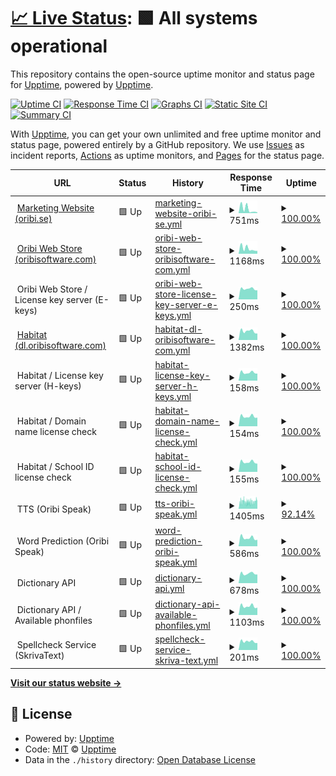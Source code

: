 # [📈 Live Status](https://upptime.github.io/upptime): <!--live status--> **🟩 All systems operational**

This repository contains the open-source uptime monitor and status page for [Upptime](https://upptime.js.org), powered by [Upptime](https://github.com/upptime/upptime).

[![Uptime CI](https://github.com/oribisoftware/upptime/workflows/Uptime%20CI/badge.svg)](https://github.com/oribisoftware/upptime/actions?query=workflow%3A%22Uptime+CI%22)
[![Response Time CI](https://github.com/oribisoftware/upptime/workflows/Response%20Time%20CI/badge.svg)](https://github.com/oribisoftware/upptime/actions?query=workflow%3A%22Response+Time+CI%22)
[![Graphs CI](https://github.com/oribisoftware/upptime/workflows/Graphs%20CI/badge.svg)](https://github.com/oribisoftware/upptime/actions?query=workflow%3A%22Graphs+CI%22)
[![Static Site CI](https://github.com/oribisoftware/upptime/workflows/Static%20Site%20CI/badge.svg)](https://github.com/oribisoftware/upptime/actions?query=workflow%3A%22Static+Site+CI%22)
[![Summary CI](https://github.com/oribisoftware/upptime/workflows/Summary%20CI/badge.svg)](https://github.com/oribisoftware/upptime/actions?query=workflow%3A%22Summary+CI%22)

With [Upptime](https://upptime.js.org), you can get your own unlimited and free uptime monitor and status page, powered entirely by a GitHub repository. We use [Issues](https://github.com/upptime/upptime/issues) as incident reports, [Actions](https://github.com/oribisoftware/upptime/actions) as uptime monitors, and [Pages](https://upptime.github.io/upptime) for the status page.

<!--start: status pages-->
<!-- This summary is generated by Upptime (https://github.com/upptime/upptime) -->
<!-- Do not edit this manually, your changes will be overwritten -->
<!-- prettier-ignore -->
| URL | Status | History | Response Time | Uptime |
| --- | ------ | ------- | ------------- | ------ |
| <img alt="" src="https://oribi.se/wp-content/uploads/2020/01/oribi-favicon.png" height="13"> [Marketing Website (oribi.se)](https://oribi.se) | 🟩 Up | [marketing-website-oribi-se.yml](https://github.com/oribisoftware/upptime/commits/HEAD/history/marketing-website-oribi-se.yml) | <details><summary><img alt="Response time graph" src="./graphs/marketing-website-oribi-se/response-time-week.png" height="20"> 751ms</summary><br><a href="https://status.oribi.se/history/marketing-website-oribi-se"><img alt="Response time 639" src="https://img.shields.io/endpoint?url=https%3A%2F%2Fraw.githubusercontent.com%2Foribisoftware%2Fupptime%2FHEAD%2Fapi%2Fmarketing-website-oribi-se%2Fresponse-time.json"></a><br><a href="https://status.oribi.se/history/marketing-website-oribi-se"><img alt="24-hour response time 141" src="https://img.shields.io/endpoint?url=https%3A%2F%2Fraw.githubusercontent.com%2Foribisoftware%2Fupptime%2FHEAD%2Fapi%2Fmarketing-website-oribi-se%2Fresponse-time-day.json"></a><br><a href="https://status.oribi.se/history/marketing-website-oribi-se"><img alt="7-day response time 751" src="https://img.shields.io/endpoint?url=https%3A%2F%2Fraw.githubusercontent.com%2Foribisoftware%2Fupptime%2FHEAD%2Fapi%2Fmarketing-website-oribi-se%2Fresponse-time-week.json"></a><br><a href="https://status.oribi.se/history/marketing-website-oribi-se"><img alt="30-day response time 639" src="https://img.shields.io/endpoint?url=https%3A%2F%2Fraw.githubusercontent.com%2Foribisoftware%2Fupptime%2FHEAD%2Fapi%2Fmarketing-website-oribi-se%2Fresponse-time-month.json"></a><br><a href="https://status.oribi.se/history/marketing-website-oribi-se"><img alt="1-year response time 639" src="https://img.shields.io/endpoint?url=https%3A%2F%2Fraw.githubusercontent.com%2Foribisoftware%2Fupptime%2FHEAD%2Fapi%2Fmarketing-website-oribi-se%2Fresponse-time-year.json"></a></details> | <details><summary><a href="https://status.oribi.se/history/marketing-website-oribi-se">100.00%</a></summary><a href="https://status.oribi.se/history/marketing-website-oribi-se"><img alt="All-time uptime 100.00%" src="https://img.shields.io/endpoint?url=https%3A%2F%2Fraw.githubusercontent.com%2Foribisoftware%2Fupptime%2FHEAD%2Fapi%2Fmarketing-website-oribi-se%2Fuptime.json"></a><br><a href="https://status.oribi.se/history/marketing-website-oribi-se"><img alt="24-hour uptime 100.00%" src="https://img.shields.io/endpoint?url=https%3A%2F%2Fraw.githubusercontent.com%2Foribisoftware%2Fupptime%2FHEAD%2Fapi%2Fmarketing-website-oribi-se%2Fuptime-day.json"></a><br><a href="https://status.oribi.se/history/marketing-website-oribi-se"><img alt="7-day uptime 100.00%" src="https://img.shields.io/endpoint?url=https%3A%2F%2Fraw.githubusercontent.com%2Foribisoftware%2Fupptime%2FHEAD%2Fapi%2Fmarketing-website-oribi-se%2Fuptime-week.json"></a><br><a href="https://status.oribi.se/history/marketing-website-oribi-se"><img alt="30-day uptime 100.00%" src="https://img.shields.io/endpoint?url=https%3A%2F%2Fraw.githubusercontent.com%2Foribisoftware%2Fupptime%2FHEAD%2Fapi%2Fmarketing-website-oribi-se%2Fuptime-month.json"></a><br><a href="https://status.oribi.se/history/marketing-website-oribi-se"><img alt="1-year uptime 100.00%" src="https://img.shields.io/endpoint?url=https%3A%2F%2Fraw.githubusercontent.com%2Foribisoftware%2Fupptime%2FHEAD%2Fapi%2Fmarketing-website-oribi-se%2Fuptime-year.json"></a></details>
| <img alt="" src="https://easydigitaldownloads.com/wp-content/uploads/2018/12/favicon-128x128.png" height="13"> [Oribi Web Store (oribisoftware.com)](https://oribisoftware.com/en) | 🟩 Up | [oribi-web-store-oribisoftware-com.yml](https://github.com/oribisoftware/upptime/commits/HEAD/history/oribi-web-store-oribisoftware-com.yml) | <details><summary><img alt="Response time graph" src="./graphs/oribi-web-store-oribisoftware-com/response-time-week.png" height="20"> 1168ms</summary><br><a href="https://status.oribi.se/history/oribi-web-store-oribisoftware-com"><img alt="Response time 1287" src="https://img.shields.io/endpoint?url=https%3A%2F%2Fraw.githubusercontent.com%2Foribisoftware%2Fupptime%2FHEAD%2Fapi%2Foribi-web-store-oribisoftware-com%2Fresponse-time.json"></a><br><a href="https://status.oribi.se/history/oribi-web-store-oribisoftware-com"><img alt="24-hour response time 639" src="https://img.shields.io/endpoint?url=https%3A%2F%2Fraw.githubusercontent.com%2Foribisoftware%2Fupptime%2FHEAD%2Fapi%2Foribi-web-store-oribisoftware-com%2Fresponse-time-day.json"></a><br><a href="https://status.oribi.se/history/oribi-web-store-oribisoftware-com"><img alt="7-day response time 1168" src="https://img.shields.io/endpoint?url=https%3A%2F%2Fraw.githubusercontent.com%2Foribisoftware%2Fupptime%2FHEAD%2Fapi%2Foribi-web-store-oribisoftware-com%2Fresponse-time-week.json"></a><br><a href="https://status.oribi.se/history/oribi-web-store-oribisoftware-com"><img alt="30-day response time 1034" src="https://img.shields.io/endpoint?url=https%3A%2F%2Fraw.githubusercontent.com%2Foribisoftware%2Fupptime%2FHEAD%2Fapi%2Foribi-web-store-oribisoftware-com%2Fresponse-time-month.json"></a><br><a href="https://status.oribi.se/history/oribi-web-store-oribisoftware-com"><img alt="1-year response time 1208" src="https://img.shields.io/endpoint?url=https%3A%2F%2Fraw.githubusercontent.com%2Foribisoftware%2Fupptime%2FHEAD%2Fapi%2Foribi-web-store-oribisoftware-com%2Fresponse-time-year.json"></a></details> | <details><summary><a href="https://status.oribi.se/history/oribi-web-store-oribisoftware-com">100.00%</a></summary><a href="https://status.oribi.se/history/oribi-web-store-oribisoftware-com"><img alt="All-time uptime 99.98%" src="https://img.shields.io/endpoint?url=https%3A%2F%2Fraw.githubusercontent.com%2Foribisoftware%2Fupptime%2FHEAD%2Fapi%2Foribi-web-store-oribisoftware-com%2Fuptime.json"></a><br><a href="https://status.oribi.se/history/oribi-web-store-oribisoftware-com"><img alt="24-hour uptime 100.00%" src="https://img.shields.io/endpoint?url=https%3A%2F%2Fraw.githubusercontent.com%2Foribisoftware%2Fupptime%2FHEAD%2Fapi%2Foribi-web-store-oribisoftware-com%2Fuptime-day.json"></a><br><a href="https://status.oribi.se/history/oribi-web-store-oribisoftware-com"><img alt="7-day uptime 100.00%" src="https://img.shields.io/endpoint?url=https%3A%2F%2Fraw.githubusercontent.com%2Foribisoftware%2Fupptime%2FHEAD%2Fapi%2Foribi-web-store-oribisoftware-com%2Fuptime-week.json"></a><br><a href="https://status.oribi.se/history/oribi-web-store-oribisoftware-com"><img alt="30-day uptime 100.00%" src="https://img.shields.io/endpoint?url=https%3A%2F%2Fraw.githubusercontent.com%2Foribisoftware%2Fupptime%2FHEAD%2Fapi%2Foribi-web-store-oribisoftware-com%2Fuptime-month.json"></a><br><a href="https://status.oribi.se/history/oribi-web-store-oribisoftware-com"><img alt="1-year uptime 99.99%" src="https://img.shields.io/endpoint?url=https%3A%2F%2Fraw.githubusercontent.com%2Foribisoftware%2Fupptime%2FHEAD%2Fapi%2Foribi-web-store-oribisoftware-com%2Fuptime-year.json"></a></details>
| <img alt="" src="https://easydigitaldownloads.com/wp-content/uploads/2018/12/favicon-128x128.png" height="13"> Oribi Web Store / License key server (E-keys) | 🟩 Up | [oribi-web-store-license-key-server-e-keys.yml](https://github.com/oribisoftware/upptime/commits/HEAD/history/oribi-web-store-license-key-server-e-keys.yml) | <details><summary><img alt="Response time graph" src="./graphs/oribi-web-store-license-key-server-e-keys/response-time-week.png" height="20"> 250ms</summary><br><a href="https://status.oribi.se/history/oribi-web-store-license-key-server-e-keys"><img alt="Response time 248" src="https://img.shields.io/endpoint?url=https%3A%2F%2Fraw.githubusercontent.com%2Foribisoftware%2Fupptime%2FHEAD%2Fapi%2Foribi-web-store-license-key-server-e-keys%2Fresponse-time.json"></a><br><a href="https://status.oribi.se/history/oribi-web-store-license-key-server-e-keys"><img alt="24-hour response time 215" src="https://img.shields.io/endpoint?url=https%3A%2F%2Fraw.githubusercontent.com%2Foribisoftware%2Fupptime%2FHEAD%2Fapi%2Foribi-web-store-license-key-server-e-keys%2Fresponse-time-day.json"></a><br><a href="https://status.oribi.se/history/oribi-web-store-license-key-server-e-keys"><img alt="7-day response time 250" src="https://img.shields.io/endpoint?url=https%3A%2F%2Fraw.githubusercontent.com%2Foribisoftware%2Fupptime%2FHEAD%2Fapi%2Foribi-web-store-license-key-server-e-keys%2Fresponse-time-week.json"></a><br><a href="https://status.oribi.se/history/oribi-web-store-license-key-server-e-keys"><img alt="30-day response time 248" src="https://img.shields.io/endpoint?url=https%3A%2F%2Fraw.githubusercontent.com%2Foribisoftware%2Fupptime%2FHEAD%2Fapi%2Foribi-web-store-license-key-server-e-keys%2Fresponse-time-month.json"></a><br><a href="https://status.oribi.se/history/oribi-web-store-license-key-server-e-keys"><img alt="1-year response time 248" src="https://img.shields.io/endpoint?url=https%3A%2F%2Fraw.githubusercontent.com%2Foribisoftware%2Fupptime%2FHEAD%2Fapi%2Foribi-web-store-license-key-server-e-keys%2Fresponse-time-year.json"></a></details> | <details><summary><a href="https://status.oribi.se/history/oribi-web-store-license-key-server-e-keys">100.00%</a></summary><a href="https://status.oribi.se/history/oribi-web-store-license-key-server-e-keys"><img alt="All-time uptime 100.00%" src="https://img.shields.io/endpoint?url=https%3A%2F%2Fraw.githubusercontent.com%2Foribisoftware%2Fupptime%2FHEAD%2Fapi%2Foribi-web-store-license-key-server-e-keys%2Fuptime.json"></a><br><a href="https://status.oribi.se/history/oribi-web-store-license-key-server-e-keys"><img alt="24-hour uptime 100.00%" src="https://img.shields.io/endpoint?url=https%3A%2F%2Fraw.githubusercontent.com%2Foribisoftware%2Fupptime%2FHEAD%2Fapi%2Foribi-web-store-license-key-server-e-keys%2Fuptime-day.json"></a><br><a href="https://status.oribi.se/history/oribi-web-store-license-key-server-e-keys"><img alt="7-day uptime 100.00%" src="https://img.shields.io/endpoint?url=https%3A%2F%2Fraw.githubusercontent.com%2Foribisoftware%2Fupptime%2FHEAD%2Fapi%2Foribi-web-store-license-key-server-e-keys%2Fuptime-week.json"></a><br><a href="https://status.oribi.se/history/oribi-web-store-license-key-server-e-keys"><img alt="30-day uptime 100.00%" src="https://img.shields.io/endpoint?url=https%3A%2F%2Fraw.githubusercontent.com%2Foribisoftware%2Fupptime%2FHEAD%2Fapi%2Foribi-web-store-license-key-server-e-keys%2Fuptime-month.json"></a><br><a href="https://status.oribi.se/history/oribi-web-store-license-key-server-e-keys"><img alt="1-year uptime 100.00%" src="https://img.shields.io/endpoint?url=https%3A%2F%2Fraw.githubusercontent.com%2Foribisoftware%2Fupptime%2FHEAD%2Fapi%2Foribi-web-store-license-key-server-e-keys%2Fuptime-year.json"></a></details>
| <img alt="" src="https://oribi.se/wp-content/uploads/2020/01/oribi-favicon.png" height="13"> [Habitat (dl.oribisoftware.com)](https://dl.oribisoftware.com) | 🟩 Up | [habitat-dl-oribisoftware-com.yml](https://github.com/oribisoftware/upptime/commits/HEAD/history/habitat-dl-oribisoftware-com.yml) | <details><summary><img alt="Response time graph" src="./graphs/habitat-dl-oribisoftware-com/response-time-week.png" height="20"> 1382ms</summary><br><a href="https://status.oribi.se/history/habitat-dl-oribisoftware-com"><img alt="Response time 1264" src="https://img.shields.io/endpoint?url=https%3A%2F%2Fraw.githubusercontent.com%2Foribisoftware%2Fupptime%2FHEAD%2Fapi%2Fhabitat-dl-oribisoftware-com%2Fresponse-time.json"></a><br><a href="https://status.oribi.se/history/habitat-dl-oribisoftware-com"><img alt="24-hour response time 1016" src="https://img.shields.io/endpoint?url=https%3A%2F%2Fraw.githubusercontent.com%2Foribisoftware%2Fupptime%2FHEAD%2Fapi%2Fhabitat-dl-oribisoftware-com%2Fresponse-time-day.json"></a><br><a href="https://status.oribi.se/history/habitat-dl-oribisoftware-com"><img alt="7-day response time 1382" src="https://img.shields.io/endpoint?url=https%3A%2F%2Fraw.githubusercontent.com%2Foribisoftware%2Fupptime%2FHEAD%2Fapi%2Fhabitat-dl-oribisoftware-com%2Fresponse-time-week.json"></a><br><a href="https://status.oribi.se/history/habitat-dl-oribisoftware-com"><img alt="30-day response time 1404" src="https://img.shields.io/endpoint?url=https%3A%2F%2Fraw.githubusercontent.com%2Foribisoftware%2Fupptime%2FHEAD%2Fapi%2Fhabitat-dl-oribisoftware-com%2Fresponse-time-month.json"></a><br><a href="https://status.oribi.se/history/habitat-dl-oribisoftware-com"><img alt="1-year response time 1376" src="https://img.shields.io/endpoint?url=https%3A%2F%2Fraw.githubusercontent.com%2Foribisoftware%2Fupptime%2FHEAD%2Fapi%2Fhabitat-dl-oribisoftware-com%2Fresponse-time-year.json"></a></details> | <details><summary><a href="https://status.oribi.se/history/habitat-dl-oribisoftware-com">100.00%</a></summary><a href="https://status.oribi.se/history/habitat-dl-oribisoftware-com"><img alt="All-time uptime 99.98%" src="https://img.shields.io/endpoint?url=https%3A%2F%2Fraw.githubusercontent.com%2Foribisoftware%2Fupptime%2FHEAD%2Fapi%2Fhabitat-dl-oribisoftware-com%2Fuptime.json"></a><br><a href="https://status.oribi.se/history/habitat-dl-oribisoftware-com"><img alt="24-hour uptime 100.00%" src="https://img.shields.io/endpoint?url=https%3A%2F%2Fraw.githubusercontent.com%2Foribisoftware%2Fupptime%2FHEAD%2Fapi%2Fhabitat-dl-oribisoftware-com%2Fuptime-day.json"></a><br><a href="https://status.oribi.se/history/habitat-dl-oribisoftware-com"><img alt="7-day uptime 100.00%" src="https://img.shields.io/endpoint?url=https%3A%2F%2Fraw.githubusercontent.com%2Foribisoftware%2Fupptime%2FHEAD%2Fapi%2Fhabitat-dl-oribisoftware-com%2Fuptime-week.json"></a><br><a href="https://status.oribi.se/history/habitat-dl-oribisoftware-com"><img alt="30-day uptime 100.00%" src="https://img.shields.io/endpoint?url=https%3A%2F%2Fraw.githubusercontent.com%2Foribisoftware%2Fupptime%2FHEAD%2Fapi%2Fhabitat-dl-oribisoftware-com%2Fuptime-month.json"></a><br><a href="https://status.oribi.se/history/habitat-dl-oribisoftware-com"><img alt="1-year uptime 99.99%" src="https://img.shields.io/endpoint?url=https%3A%2F%2Fraw.githubusercontent.com%2Foribisoftware%2Fupptime%2FHEAD%2Fapi%2Fhabitat-dl-oribisoftware-com%2Fuptime-year.json"></a></details>
| <img alt="" src="https://oribi.se/wp-content/uploads/2020/01/oribi-favicon.png" height="13"> Habitat / License key server (H-keys) | 🟩 Up | [habitat-license-key-server-h-keys.yml](https://github.com/oribisoftware/upptime/commits/HEAD/history/habitat-license-key-server-h-keys.yml) | <details><summary><img alt="Response time graph" src="./graphs/habitat-license-key-server-h-keys/response-time-week.png" height="20"> 158ms</summary><br><a href="https://status.oribi.se/history/habitat-license-key-server-h-keys"><img alt="Response time 156" src="https://img.shields.io/endpoint?url=https%3A%2F%2Fraw.githubusercontent.com%2Foribisoftware%2Fupptime%2FHEAD%2Fapi%2Fhabitat-license-key-server-h-keys%2Fresponse-time.json"></a><br><a href="https://status.oribi.se/history/habitat-license-key-server-h-keys"><img alt="24-hour response time 139" src="https://img.shields.io/endpoint?url=https%3A%2F%2Fraw.githubusercontent.com%2Foribisoftware%2Fupptime%2FHEAD%2Fapi%2Fhabitat-license-key-server-h-keys%2Fresponse-time-day.json"></a><br><a href="https://status.oribi.se/history/habitat-license-key-server-h-keys"><img alt="7-day response time 158" src="https://img.shields.io/endpoint?url=https%3A%2F%2Fraw.githubusercontent.com%2Foribisoftware%2Fupptime%2FHEAD%2Fapi%2Fhabitat-license-key-server-h-keys%2Fresponse-time-week.json"></a><br><a href="https://status.oribi.se/history/habitat-license-key-server-h-keys"><img alt="30-day response time 156" src="https://img.shields.io/endpoint?url=https%3A%2F%2Fraw.githubusercontent.com%2Foribisoftware%2Fupptime%2FHEAD%2Fapi%2Fhabitat-license-key-server-h-keys%2Fresponse-time-month.json"></a><br><a href="https://status.oribi.se/history/habitat-license-key-server-h-keys"><img alt="1-year response time 156" src="https://img.shields.io/endpoint?url=https%3A%2F%2Fraw.githubusercontent.com%2Foribisoftware%2Fupptime%2FHEAD%2Fapi%2Fhabitat-license-key-server-h-keys%2Fresponse-time-year.json"></a></details> | <details><summary><a href="https://status.oribi.se/history/habitat-license-key-server-h-keys">100.00%</a></summary><a href="https://status.oribi.se/history/habitat-license-key-server-h-keys"><img alt="All-time uptime 100.00%" src="https://img.shields.io/endpoint?url=https%3A%2F%2Fraw.githubusercontent.com%2Foribisoftware%2Fupptime%2FHEAD%2Fapi%2Fhabitat-license-key-server-h-keys%2Fuptime.json"></a><br><a href="https://status.oribi.se/history/habitat-license-key-server-h-keys"><img alt="24-hour uptime 100.00%" src="https://img.shields.io/endpoint?url=https%3A%2F%2Fraw.githubusercontent.com%2Foribisoftware%2Fupptime%2FHEAD%2Fapi%2Fhabitat-license-key-server-h-keys%2Fuptime-day.json"></a><br><a href="https://status.oribi.se/history/habitat-license-key-server-h-keys"><img alt="7-day uptime 100.00%" src="https://img.shields.io/endpoint?url=https%3A%2F%2Fraw.githubusercontent.com%2Foribisoftware%2Fupptime%2FHEAD%2Fapi%2Fhabitat-license-key-server-h-keys%2Fuptime-week.json"></a><br><a href="https://status.oribi.se/history/habitat-license-key-server-h-keys"><img alt="30-day uptime 100.00%" src="https://img.shields.io/endpoint?url=https%3A%2F%2Fraw.githubusercontent.com%2Foribisoftware%2Fupptime%2FHEAD%2Fapi%2Fhabitat-license-key-server-h-keys%2Fuptime-month.json"></a><br><a href="https://status.oribi.se/history/habitat-license-key-server-h-keys"><img alt="1-year uptime 100.00%" src="https://img.shields.io/endpoint?url=https%3A%2F%2Fraw.githubusercontent.com%2Foribisoftware%2Fupptime%2FHEAD%2Fapi%2Fhabitat-license-key-server-h-keys%2Fuptime-year.json"></a></details>
| <img alt="" src="https://oribi.se/wp-content/uploads/2020/01/oribi-favicon.png" height="13"> Habitat / Domain name license check | 🟩 Up | [habitat-domain-name-license-check.yml](https://github.com/oribisoftware/upptime/commits/HEAD/history/habitat-domain-name-license-check.yml) | <details><summary><img alt="Response time graph" src="./graphs/habitat-domain-name-license-check/response-time-week.png" height="20"> 154ms</summary><br><a href="https://status.oribi.se/history/habitat-domain-name-license-check"><img alt="Response time 153" src="https://img.shields.io/endpoint?url=https%3A%2F%2Fraw.githubusercontent.com%2Foribisoftware%2Fupptime%2FHEAD%2Fapi%2Fhabitat-domain-name-license-check%2Fresponse-time.json"></a><br><a href="https://status.oribi.se/history/habitat-domain-name-license-check"><img alt="24-hour response time 136" src="https://img.shields.io/endpoint?url=https%3A%2F%2Fraw.githubusercontent.com%2Foribisoftware%2Fupptime%2FHEAD%2Fapi%2Fhabitat-domain-name-license-check%2Fresponse-time-day.json"></a><br><a href="https://status.oribi.se/history/habitat-domain-name-license-check"><img alt="7-day response time 154" src="https://img.shields.io/endpoint?url=https%3A%2F%2Fraw.githubusercontent.com%2Foribisoftware%2Fupptime%2FHEAD%2Fapi%2Fhabitat-domain-name-license-check%2Fresponse-time-week.json"></a><br><a href="https://status.oribi.se/history/habitat-domain-name-license-check"><img alt="30-day response time 153" src="https://img.shields.io/endpoint?url=https%3A%2F%2Fraw.githubusercontent.com%2Foribisoftware%2Fupptime%2FHEAD%2Fapi%2Fhabitat-domain-name-license-check%2Fresponse-time-month.json"></a><br><a href="https://status.oribi.se/history/habitat-domain-name-license-check"><img alt="1-year response time 153" src="https://img.shields.io/endpoint?url=https%3A%2F%2Fraw.githubusercontent.com%2Foribisoftware%2Fupptime%2FHEAD%2Fapi%2Fhabitat-domain-name-license-check%2Fresponse-time-year.json"></a></details> | <details><summary><a href="https://status.oribi.se/history/habitat-domain-name-license-check">100.00%</a></summary><a href="https://status.oribi.se/history/habitat-domain-name-license-check"><img alt="All-time uptime 100.00%" src="https://img.shields.io/endpoint?url=https%3A%2F%2Fraw.githubusercontent.com%2Foribisoftware%2Fupptime%2FHEAD%2Fapi%2Fhabitat-domain-name-license-check%2Fuptime.json"></a><br><a href="https://status.oribi.se/history/habitat-domain-name-license-check"><img alt="24-hour uptime 100.00%" src="https://img.shields.io/endpoint?url=https%3A%2F%2Fraw.githubusercontent.com%2Foribisoftware%2Fupptime%2FHEAD%2Fapi%2Fhabitat-domain-name-license-check%2Fuptime-day.json"></a><br><a href="https://status.oribi.se/history/habitat-domain-name-license-check"><img alt="7-day uptime 100.00%" src="https://img.shields.io/endpoint?url=https%3A%2F%2Fraw.githubusercontent.com%2Foribisoftware%2Fupptime%2FHEAD%2Fapi%2Fhabitat-domain-name-license-check%2Fuptime-week.json"></a><br><a href="https://status.oribi.se/history/habitat-domain-name-license-check"><img alt="30-day uptime 100.00%" src="https://img.shields.io/endpoint?url=https%3A%2F%2Fraw.githubusercontent.com%2Foribisoftware%2Fupptime%2FHEAD%2Fapi%2Fhabitat-domain-name-license-check%2Fuptime-month.json"></a><br><a href="https://status.oribi.se/history/habitat-domain-name-license-check"><img alt="1-year uptime 100.00%" src="https://img.shields.io/endpoint?url=https%3A%2F%2Fraw.githubusercontent.com%2Foribisoftware%2Fupptime%2FHEAD%2Fapi%2Fhabitat-domain-name-license-check%2Fuptime-year.json"></a></details>
| <img alt="" src="https://oribi.se/wp-content/uploads/2020/01/oribi-favicon.png" height="13"> Habitat / School ID license check | 🟩 Up | [habitat-school-id-license-check.yml](https://github.com/oribisoftware/upptime/commits/HEAD/history/habitat-school-id-license-check.yml) | <details><summary><img alt="Response time graph" src="./graphs/habitat-school-id-license-check/response-time-week.png" height="20"> 155ms</summary><br><a href="https://status.oribi.se/history/habitat-school-id-license-check"><img alt="Response time 155" src="https://img.shields.io/endpoint?url=https%3A%2F%2Fraw.githubusercontent.com%2Foribisoftware%2Fupptime%2FHEAD%2Fapi%2Fhabitat-school-id-license-check%2Fresponse-time.json"></a><br><a href="https://status.oribi.se/history/habitat-school-id-license-check"><img alt="24-hour response time 128" src="https://img.shields.io/endpoint?url=https%3A%2F%2Fraw.githubusercontent.com%2Foribisoftware%2Fupptime%2FHEAD%2Fapi%2Fhabitat-school-id-license-check%2Fresponse-time-day.json"></a><br><a href="https://status.oribi.se/history/habitat-school-id-license-check"><img alt="7-day response time 155" src="https://img.shields.io/endpoint?url=https%3A%2F%2Fraw.githubusercontent.com%2Foribisoftware%2Fupptime%2FHEAD%2Fapi%2Fhabitat-school-id-license-check%2Fresponse-time-week.json"></a><br><a href="https://status.oribi.se/history/habitat-school-id-license-check"><img alt="30-day response time 155" src="https://img.shields.io/endpoint?url=https%3A%2F%2Fraw.githubusercontent.com%2Foribisoftware%2Fupptime%2FHEAD%2Fapi%2Fhabitat-school-id-license-check%2Fresponse-time-month.json"></a><br><a href="https://status.oribi.se/history/habitat-school-id-license-check"><img alt="1-year response time 155" src="https://img.shields.io/endpoint?url=https%3A%2F%2Fraw.githubusercontent.com%2Foribisoftware%2Fupptime%2FHEAD%2Fapi%2Fhabitat-school-id-license-check%2Fresponse-time-year.json"></a></details> | <details><summary><a href="https://status.oribi.se/history/habitat-school-id-license-check">100.00%</a></summary><a href="https://status.oribi.se/history/habitat-school-id-license-check"><img alt="All-time uptime 100.00%" src="https://img.shields.io/endpoint?url=https%3A%2F%2Fraw.githubusercontent.com%2Foribisoftware%2Fupptime%2FHEAD%2Fapi%2Fhabitat-school-id-license-check%2Fuptime.json"></a><br><a href="https://status.oribi.se/history/habitat-school-id-license-check"><img alt="24-hour uptime 100.00%" src="https://img.shields.io/endpoint?url=https%3A%2F%2Fraw.githubusercontent.com%2Foribisoftware%2Fupptime%2FHEAD%2Fapi%2Fhabitat-school-id-license-check%2Fuptime-day.json"></a><br><a href="https://status.oribi.se/history/habitat-school-id-license-check"><img alt="7-day uptime 100.00%" src="https://img.shields.io/endpoint?url=https%3A%2F%2Fraw.githubusercontent.com%2Foribisoftware%2Fupptime%2FHEAD%2Fapi%2Fhabitat-school-id-license-check%2Fuptime-week.json"></a><br><a href="https://status.oribi.se/history/habitat-school-id-license-check"><img alt="30-day uptime 100.00%" src="https://img.shields.io/endpoint?url=https%3A%2F%2Fraw.githubusercontent.com%2Foribisoftware%2Fupptime%2FHEAD%2Fapi%2Fhabitat-school-id-license-check%2Fuptime-month.json"></a><br><a href="https://status.oribi.se/history/habitat-school-id-license-check"><img alt="1-year uptime 100.00%" src="https://img.shields.io/endpoint?url=https%3A%2F%2Fraw.githubusercontent.com%2Foribisoftware%2Fupptime%2FHEAD%2Fapi%2Fhabitat-school-id-license-check%2Fuptime-year.json"></a></details>
| <img alt="" src="https://dev--oribi-speak-light.netlify.app/favicon.ico" height="13"> TTS (Oribi Speak) | 🟩 Up | [tts-oribi-speak.yml](https://github.com/oribisoftware/upptime/commits/HEAD/history/tts-oribi-speak.yml) | <details><summary><img alt="Response time graph" src="./graphs/tts-oribi-speak/response-time-week.png" height="20"> 1405ms</summary><br><a href="https://status.oribi.se/history/tts-oribi-speak"><img alt="Response time 1363" src="https://img.shields.io/endpoint?url=https%3A%2F%2Fraw.githubusercontent.com%2Foribisoftware%2Fupptime%2FHEAD%2Fapi%2Ftts-oribi-speak%2Fresponse-time.json"></a><br><a href="https://status.oribi.se/history/tts-oribi-speak"><img alt="24-hour response time 1313" src="https://img.shields.io/endpoint?url=https%3A%2F%2Fraw.githubusercontent.com%2Foribisoftware%2Fupptime%2FHEAD%2Fapi%2Ftts-oribi-speak%2Fresponse-time-day.json"></a><br><a href="https://status.oribi.se/history/tts-oribi-speak"><img alt="7-day response time 1405" src="https://img.shields.io/endpoint?url=https%3A%2F%2Fraw.githubusercontent.com%2Foribisoftware%2Fupptime%2FHEAD%2Fapi%2Ftts-oribi-speak%2Fresponse-time-week.json"></a><br><a href="https://status.oribi.se/history/tts-oribi-speak"><img alt="30-day response time 1363" src="https://img.shields.io/endpoint?url=https%3A%2F%2Fraw.githubusercontent.com%2Foribisoftware%2Fupptime%2FHEAD%2Fapi%2Ftts-oribi-speak%2Fresponse-time-month.json"></a><br><a href="https://status.oribi.se/history/tts-oribi-speak"><img alt="1-year response time 1363" src="https://img.shields.io/endpoint?url=https%3A%2F%2Fraw.githubusercontent.com%2Foribisoftware%2Fupptime%2FHEAD%2Fapi%2Ftts-oribi-speak%2Fresponse-time-year.json"></a></details> | <details><summary><a href="https://status.oribi.se/history/tts-oribi-speak">92.14%</a></summary><a href="https://status.oribi.se/history/tts-oribi-speak"><img alt="All-time uptime 92.42%" src="https://img.shields.io/endpoint?url=https%3A%2F%2Fraw.githubusercontent.com%2Foribisoftware%2Fupptime%2FHEAD%2Fapi%2Ftts-oribi-speak%2Fuptime.json"></a><br><a href="https://status.oribi.se/history/tts-oribi-speak"><img alt="24-hour uptime 85.61%" src="https://img.shields.io/endpoint?url=https%3A%2F%2Fraw.githubusercontent.com%2Foribisoftware%2Fupptime%2FHEAD%2Fapi%2Ftts-oribi-speak%2Fuptime-day.json"></a><br><a href="https://status.oribi.se/history/tts-oribi-speak"><img alt="7-day uptime 92.14%" src="https://img.shields.io/endpoint?url=https%3A%2F%2Fraw.githubusercontent.com%2Foribisoftware%2Fupptime%2FHEAD%2Fapi%2Ftts-oribi-speak%2Fuptime-week.json"></a><br><a href="https://status.oribi.se/history/tts-oribi-speak"><img alt="30-day uptime 92.42%" src="https://img.shields.io/endpoint?url=https%3A%2F%2Fraw.githubusercontent.com%2Foribisoftware%2Fupptime%2FHEAD%2Fapi%2Ftts-oribi-speak%2Fuptime-month.json"></a><br><a href="https://status.oribi.se/history/tts-oribi-speak"><img alt="1-year uptime 92.42%" src="https://img.shields.io/endpoint?url=https%3A%2F%2Fraw.githubusercontent.com%2Foribisoftware%2Fupptime%2FHEAD%2Fapi%2Ftts-oribi-speak%2Fuptime-year.json"></a></details>
| <img alt="" src="https://oribi-speak-light.netlify.app/favicon.ico" height="13"> Word Prediction (Oribi Speak) | 🟩 Up | [word-prediction-oribi-speak.yml](https://github.com/oribisoftware/upptime/commits/HEAD/history/word-prediction-oribi-speak.yml) | <details><summary><img alt="Response time graph" src="./graphs/word-prediction-oribi-speak/response-time-week.png" height="20"> 586ms</summary><br><a href="https://status.oribi.se/history/word-prediction-oribi-speak"><img alt="Response time 574" src="https://img.shields.io/endpoint?url=https%3A%2F%2Fraw.githubusercontent.com%2Foribisoftware%2Fupptime%2FHEAD%2Fapi%2Fword-prediction-oribi-speak%2Fresponse-time.json"></a><br><a href="https://status.oribi.se/history/word-prediction-oribi-speak"><img alt="24-hour response time 454" src="https://img.shields.io/endpoint?url=https%3A%2F%2Fraw.githubusercontent.com%2Foribisoftware%2Fupptime%2FHEAD%2Fapi%2Fword-prediction-oribi-speak%2Fresponse-time-day.json"></a><br><a href="https://status.oribi.se/history/word-prediction-oribi-speak"><img alt="7-day response time 586" src="https://img.shields.io/endpoint?url=https%3A%2F%2Fraw.githubusercontent.com%2Foribisoftware%2Fupptime%2FHEAD%2Fapi%2Fword-prediction-oribi-speak%2Fresponse-time-week.json"></a><br><a href="https://status.oribi.se/history/word-prediction-oribi-speak"><img alt="30-day response time 574" src="https://img.shields.io/endpoint?url=https%3A%2F%2Fraw.githubusercontent.com%2Foribisoftware%2Fupptime%2FHEAD%2Fapi%2Fword-prediction-oribi-speak%2Fresponse-time-month.json"></a><br><a href="https://status.oribi.se/history/word-prediction-oribi-speak"><img alt="1-year response time 574" src="https://img.shields.io/endpoint?url=https%3A%2F%2Fraw.githubusercontent.com%2Foribisoftware%2Fupptime%2FHEAD%2Fapi%2Fword-prediction-oribi-speak%2Fresponse-time-year.json"></a></details> | <details><summary><a href="https://status.oribi.se/history/word-prediction-oribi-speak">100.00%</a></summary><a href="https://status.oribi.se/history/word-prediction-oribi-speak"><img alt="All-time uptime 100.00%" src="https://img.shields.io/endpoint?url=https%3A%2F%2Fraw.githubusercontent.com%2Foribisoftware%2Fupptime%2FHEAD%2Fapi%2Fword-prediction-oribi-speak%2Fuptime.json"></a><br><a href="https://status.oribi.se/history/word-prediction-oribi-speak"><img alt="24-hour uptime 100.00%" src="https://img.shields.io/endpoint?url=https%3A%2F%2Fraw.githubusercontent.com%2Foribisoftware%2Fupptime%2FHEAD%2Fapi%2Fword-prediction-oribi-speak%2Fuptime-day.json"></a><br><a href="https://status.oribi.se/history/word-prediction-oribi-speak"><img alt="7-day uptime 100.00%" src="https://img.shields.io/endpoint?url=https%3A%2F%2Fraw.githubusercontent.com%2Foribisoftware%2Fupptime%2FHEAD%2Fapi%2Fword-prediction-oribi-speak%2Fuptime-week.json"></a><br><a href="https://status.oribi.se/history/word-prediction-oribi-speak"><img alt="30-day uptime 100.00%" src="https://img.shields.io/endpoint?url=https%3A%2F%2Fraw.githubusercontent.com%2Foribisoftware%2Fupptime%2FHEAD%2Fapi%2Fword-prediction-oribi-speak%2Fuptime-month.json"></a><br><a href="https://status.oribi.se/history/word-prediction-oribi-speak"><img alt="1-year uptime 100.00%" src="https://img.shields.io/endpoint?url=https%3A%2F%2Fraw.githubusercontent.com%2Foribisoftware%2Fupptime%2FHEAD%2Fapi%2Fword-prediction-oribi-speak%2Fuptime-year.json"></a></details>
| <img alt="" src="https://orilex.netlify.app/favicon.ico" height="13"> Dictionary API | 🟩 Up | [dictionary-api.yml](https://github.com/oribisoftware/upptime/commits/HEAD/history/dictionary-api.yml) | <details><summary><img alt="Response time graph" src="./graphs/dictionary-api/response-time-week.png" height="20"> 678ms</summary><br><a href="https://status.oribi.se/history/dictionary-api"><img alt="Response time 669" src="https://img.shields.io/endpoint?url=https%3A%2F%2Fraw.githubusercontent.com%2Foribisoftware%2Fupptime%2FHEAD%2Fapi%2Fdictionary-api%2Fresponse-time.json"></a><br><a href="https://status.oribi.se/history/dictionary-api"><img alt="24-hour response time 610" src="https://img.shields.io/endpoint?url=https%3A%2F%2Fraw.githubusercontent.com%2Foribisoftware%2Fupptime%2FHEAD%2Fapi%2Fdictionary-api%2Fresponse-time-day.json"></a><br><a href="https://status.oribi.se/history/dictionary-api"><img alt="7-day response time 678" src="https://img.shields.io/endpoint?url=https%3A%2F%2Fraw.githubusercontent.com%2Foribisoftware%2Fupptime%2FHEAD%2Fapi%2Fdictionary-api%2Fresponse-time-week.json"></a><br><a href="https://status.oribi.se/history/dictionary-api"><img alt="30-day response time 669" src="https://img.shields.io/endpoint?url=https%3A%2F%2Fraw.githubusercontent.com%2Foribisoftware%2Fupptime%2FHEAD%2Fapi%2Fdictionary-api%2Fresponse-time-month.json"></a><br><a href="https://status.oribi.se/history/dictionary-api"><img alt="1-year response time 669" src="https://img.shields.io/endpoint?url=https%3A%2F%2Fraw.githubusercontent.com%2Foribisoftware%2Fupptime%2FHEAD%2Fapi%2Fdictionary-api%2Fresponse-time-year.json"></a></details> | <details><summary><a href="https://status.oribi.se/history/dictionary-api">100.00%</a></summary><a href="https://status.oribi.se/history/dictionary-api"><img alt="All-time uptime 100.00%" src="https://img.shields.io/endpoint?url=https%3A%2F%2Fraw.githubusercontent.com%2Foribisoftware%2Fupptime%2FHEAD%2Fapi%2Fdictionary-api%2Fuptime.json"></a><br><a href="https://status.oribi.se/history/dictionary-api"><img alt="24-hour uptime 100.00%" src="https://img.shields.io/endpoint?url=https%3A%2F%2Fraw.githubusercontent.com%2Foribisoftware%2Fupptime%2FHEAD%2Fapi%2Fdictionary-api%2Fuptime-day.json"></a><br><a href="https://status.oribi.se/history/dictionary-api"><img alt="7-day uptime 100.00%" src="https://img.shields.io/endpoint?url=https%3A%2F%2Fraw.githubusercontent.com%2Foribisoftware%2Fupptime%2FHEAD%2Fapi%2Fdictionary-api%2Fuptime-week.json"></a><br><a href="https://status.oribi.se/history/dictionary-api"><img alt="30-day uptime 100.00%" src="https://img.shields.io/endpoint?url=https%3A%2F%2Fraw.githubusercontent.com%2Foribisoftware%2Fupptime%2FHEAD%2Fapi%2Fdictionary-api%2Fuptime-month.json"></a><br><a href="https://status.oribi.se/history/dictionary-api"><img alt="1-year uptime 100.00%" src="https://img.shields.io/endpoint?url=https%3A%2F%2Fraw.githubusercontent.com%2Foribisoftware%2Fupptime%2FHEAD%2Fapi%2Fdictionary-api%2Fuptime-year.json"></a></details>
| <img alt="" src="https://orilex.netlify.app/favicon.ico" height="13"> Dictionary API / Available phonfiles | 🟩 Up | [dictionary-api-available-phonfiles.yml](https://github.com/oribisoftware/upptime/commits/HEAD/history/dictionary-api-available-phonfiles.yml) | <details><summary><img alt="Response time graph" src="./graphs/dictionary-api-available-phonfiles/response-time-week.png" height="20"> 1103ms</summary><br><a href="https://status.oribi.se/history/dictionary-api-available-phonfiles"><img alt="Response time 1113" src="https://img.shields.io/endpoint?url=https%3A%2F%2Fraw.githubusercontent.com%2Foribisoftware%2Fupptime%2FHEAD%2Fapi%2Fdictionary-api-available-phonfiles%2Fresponse-time.json"></a><br><a href="https://status.oribi.se/history/dictionary-api-available-phonfiles"><img alt="24-hour response time 926" src="https://img.shields.io/endpoint?url=https%3A%2F%2Fraw.githubusercontent.com%2Foribisoftware%2Fupptime%2FHEAD%2Fapi%2Fdictionary-api-available-phonfiles%2Fresponse-time-day.json"></a><br><a href="https://status.oribi.se/history/dictionary-api-available-phonfiles"><img alt="7-day response time 1103" src="https://img.shields.io/endpoint?url=https%3A%2F%2Fraw.githubusercontent.com%2Foribisoftware%2Fupptime%2FHEAD%2Fapi%2Fdictionary-api-available-phonfiles%2Fresponse-time-week.json"></a><br><a href="https://status.oribi.se/history/dictionary-api-available-phonfiles"><img alt="30-day response time 1113" src="https://img.shields.io/endpoint?url=https%3A%2F%2Fraw.githubusercontent.com%2Foribisoftware%2Fupptime%2FHEAD%2Fapi%2Fdictionary-api-available-phonfiles%2Fresponse-time-month.json"></a><br><a href="https://status.oribi.se/history/dictionary-api-available-phonfiles"><img alt="1-year response time 1113" src="https://img.shields.io/endpoint?url=https%3A%2F%2Fraw.githubusercontent.com%2Foribisoftware%2Fupptime%2FHEAD%2Fapi%2Fdictionary-api-available-phonfiles%2Fresponse-time-year.json"></a></details> | <details><summary><a href="https://status.oribi.se/history/dictionary-api-available-phonfiles">100.00%</a></summary><a href="https://status.oribi.se/history/dictionary-api-available-phonfiles"><img alt="All-time uptime 100.00%" src="https://img.shields.io/endpoint?url=https%3A%2F%2Fraw.githubusercontent.com%2Foribisoftware%2Fupptime%2FHEAD%2Fapi%2Fdictionary-api-available-phonfiles%2Fuptime.json"></a><br><a href="https://status.oribi.se/history/dictionary-api-available-phonfiles"><img alt="24-hour uptime 100.00%" src="https://img.shields.io/endpoint?url=https%3A%2F%2Fraw.githubusercontent.com%2Foribisoftware%2Fupptime%2FHEAD%2Fapi%2Fdictionary-api-available-phonfiles%2Fuptime-day.json"></a><br><a href="https://status.oribi.se/history/dictionary-api-available-phonfiles"><img alt="7-day uptime 100.00%" src="https://img.shields.io/endpoint?url=https%3A%2F%2Fraw.githubusercontent.com%2Foribisoftware%2Fupptime%2FHEAD%2Fapi%2Fdictionary-api-available-phonfiles%2Fuptime-week.json"></a><br><a href="https://status.oribi.se/history/dictionary-api-available-phonfiles"><img alt="30-day uptime 100.00%" src="https://img.shields.io/endpoint?url=https%3A%2F%2Fraw.githubusercontent.com%2Foribisoftware%2Fupptime%2FHEAD%2Fapi%2Fdictionary-api-available-phonfiles%2Fuptime-month.json"></a><br><a href="https://status.oribi.se/history/dictionary-api-available-phonfiles"><img alt="1-year uptime 100.00%" src="https://img.shields.io/endpoint?url=https%3A%2F%2Fraw.githubusercontent.com%2Foribisoftware%2Fupptime%2FHEAD%2Fapi%2Fdictionary-api-available-phonfiles%2Fuptime-year.json"></a></details>
| <img alt="" src="https://oribi.se/wp-content/uploads/2021/03/icon_128x128@2x.png" height="13"> Spellcheck Service (SkrivaText) | 🟩 Up | [spellcheck-service-skriva-text.yml](https://github.com/oribisoftware/upptime/commits/HEAD/history/spellcheck-service-skriva-text.yml) | <details><summary><img alt="Response time graph" src="./graphs/spellcheck-service-skriva-text/response-time-week.png" height="20"> 201ms</summary><br><a href="https://status.oribi.se/history/spellcheck-service-skriva-text"><img alt="Response time 198" src="https://img.shields.io/endpoint?url=https%3A%2F%2Fraw.githubusercontent.com%2Foribisoftware%2Fupptime%2FHEAD%2Fapi%2Fspellcheck-service-skriva-text%2Fresponse-time.json"></a><br><a href="https://status.oribi.se/history/spellcheck-service-skriva-text"><img alt="24-hour response time 165" src="https://img.shields.io/endpoint?url=https%3A%2F%2Fraw.githubusercontent.com%2Foribisoftware%2Fupptime%2FHEAD%2Fapi%2Fspellcheck-service-skriva-text%2Fresponse-time-day.json"></a><br><a href="https://status.oribi.se/history/spellcheck-service-skriva-text"><img alt="7-day response time 201" src="https://img.shields.io/endpoint?url=https%3A%2F%2Fraw.githubusercontent.com%2Foribisoftware%2Fupptime%2FHEAD%2Fapi%2Fspellcheck-service-skriva-text%2Fresponse-time-week.json"></a><br><a href="https://status.oribi.se/history/spellcheck-service-skriva-text"><img alt="30-day response time 198" src="https://img.shields.io/endpoint?url=https%3A%2F%2Fraw.githubusercontent.com%2Foribisoftware%2Fupptime%2FHEAD%2Fapi%2Fspellcheck-service-skriva-text%2Fresponse-time-month.json"></a><br><a href="https://status.oribi.se/history/spellcheck-service-skriva-text"><img alt="1-year response time 198" src="https://img.shields.io/endpoint?url=https%3A%2F%2Fraw.githubusercontent.com%2Foribisoftware%2Fupptime%2FHEAD%2Fapi%2Fspellcheck-service-skriva-text%2Fresponse-time-year.json"></a></details> | <details><summary><a href="https://status.oribi.se/history/spellcheck-service-skriva-text">100.00%</a></summary><a href="https://status.oribi.se/history/spellcheck-service-skriva-text"><img alt="All-time uptime 100.00%" src="https://img.shields.io/endpoint?url=https%3A%2F%2Fraw.githubusercontent.com%2Foribisoftware%2Fupptime%2FHEAD%2Fapi%2Fspellcheck-service-skriva-text%2Fuptime.json"></a><br><a href="https://status.oribi.se/history/spellcheck-service-skriva-text"><img alt="24-hour uptime 100.00%" src="https://img.shields.io/endpoint?url=https%3A%2F%2Fraw.githubusercontent.com%2Foribisoftware%2Fupptime%2FHEAD%2Fapi%2Fspellcheck-service-skriva-text%2Fuptime-day.json"></a><br><a href="https://status.oribi.se/history/spellcheck-service-skriva-text"><img alt="7-day uptime 100.00%" src="https://img.shields.io/endpoint?url=https%3A%2F%2Fraw.githubusercontent.com%2Foribisoftware%2Fupptime%2FHEAD%2Fapi%2Fspellcheck-service-skriva-text%2Fuptime-week.json"></a><br><a href="https://status.oribi.se/history/spellcheck-service-skriva-text"><img alt="30-day uptime 100.00%" src="https://img.shields.io/endpoint?url=https%3A%2F%2Fraw.githubusercontent.com%2Foribisoftware%2Fupptime%2FHEAD%2Fapi%2Fspellcheck-service-skriva-text%2Fuptime-month.json"></a><br><a href="https://status.oribi.se/history/spellcheck-service-skriva-text"><img alt="1-year uptime 100.00%" src="https://img.shields.io/endpoint?url=https%3A%2F%2Fraw.githubusercontent.com%2Foribisoftware%2Fupptime%2FHEAD%2Fapi%2Fspellcheck-service-skriva-text%2Fuptime-year.json"></a></details>

<!--end: status pages-->

[**Visit our status website →**](https://upptime.github.io/upptime)

## 📄 License

- Powered by: [Upptime](https://github.com/upptime/upptime)
- Code: [MIT](./LICENSE) © [Upptime](https://upptime.js.org)
- Data in the `./history` directory: [Open Database License](https://opendatacommons.org/licenses/odbl/1-0/)
